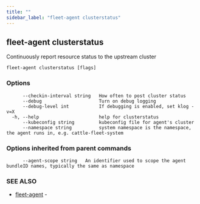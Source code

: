 ```yaml
---
title: ""
sidebar_label: "fleet-agent clusterstatus"
---
```

## fleet-agent clusterstatus

Continuously report resource status to the upstream cluster

```
fleet-agent clusterstatus [flags]
```

### Options

```
      --checkin-interval string   How often to post cluster status
      --debug                     Turn on debug logging
      --debug-level int           If debugging is enabled, set klog -v=X
  -h, --help                      help for clusterstatus
      --kubeconfig string         kubeconfig file for agent's cluster
      --namespace string          system namespace is the namespace, the agent runs in, e.g. cattle-fleet-system
```

### Options inherited from parent commands

```
      --agent-scope string   An identifier used to scope the agent bundleID names, typically the same as namespace
```

### SEE ALSO

* [fleet-agent](./fleet-agent)	 - 

